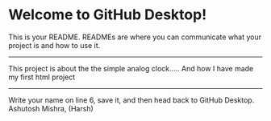 # Welcome to GitHub Desktop!

This is your README. READMEs are where you can communicate what your project is and how to use it.
*************************************

This project is about the the simple analog clock.....
And how I have made my first html project


*************************************

Write your name on line 6, save it, and then head back to GitHub Desktop.
Ashutosh Mishra, (Harsh)
